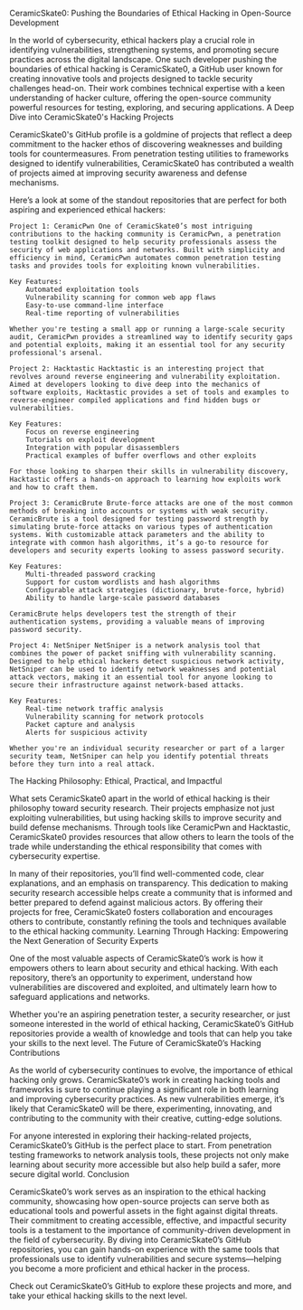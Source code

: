 CeramicSkate0: Pushing the Boundaries of Ethical Hacking in Open-Source Development

In the world of cybersecurity, ethical hackers play a crucial role in identifying vulnerabilities, strengthening systems, and promoting secure practices across the digital landscape. One such developer pushing the boundaries of ethical hacking is CeramicSkate0, a GitHub user known for creating innovative tools and projects designed to tackle security challenges head-on. Their work combines technical expertise with a keen understanding of hacker culture, offering the open-source community powerful resources for testing, exploring, and securing applications.
A Deep Dive into CeramicSkate0's Hacking Projects

CeramicSkate0's GitHub profile is a goldmine of projects that reflect a deep commitment to the hacker ethos of discovering weaknesses and building tools for countermeasures. From penetration testing utilities to frameworks designed to identify vulnerabilities, CeramicSkate0 has contributed a wealth of projects aimed at improving security awareness and defense mechanisms.

Here’s a look at some of the standout repositories that are perfect for both aspiring and experienced ethical hackers:

    Project 1: CeramicPwn One of CeramicSkate0’s most intriguing contributions to the hacking community is CeramicPwn, a penetration testing toolkit designed to help security professionals assess the security of web applications and networks. Built with simplicity and efficiency in mind, CeramicPwn automates common penetration testing tasks and provides tools for exploiting known vulnerabilities.

    Key Features:
        Automated exploitation tools
        Vulnerability scanning for common web app flaws
        Easy-to-use command-line interface
        Real-time reporting of vulnerabilities

    Whether you're testing a small app or running a large-scale security audit, CeramicPwn provides a streamlined way to identify security gaps and potential exploits, making it an essential tool for any security professional's arsenal.

    Project 2: Hacktastic Hacktastic is an interesting project that revolves around reverse engineering and vulnerability exploitation. Aimed at developers looking to dive deep into the mechanics of software exploits, Hacktastic provides a set of tools and examples to reverse-engineer compiled applications and find hidden bugs or vulnerabilities.

    Key Features:
        Focus on reverse engineering
        Tutorials on exploit development
        Integration with popular disassemblers
        Practical examples of buffer overflows and other exploits

    For those looking to sharpen their skills in vulnerability discovery, Hacktastic offers a hands-on approach to learning how exploits work and how to craft them.

    Project 3: CeramicBrute Brute-force attacks are one of the most common methods of breaking into accounts or systems with weak security. CeramicBrute is a tool designed for testing password strength by simulating brute-force attacks on various types of authentication systems. With customizable attack parameters and the ability to integrate with common hash algorithms, it’s a go-to resource for developers and security experts looking to assess password security.

    Key Features:
        Multi-threaded password cracking
        Support for custom wordlists and hash algorithms
        Configurable attack strategies (dictionary, brute-force, hybrid)
        Ability to handle large-scale password databases

    CeramicBrute helps developers test the strength of their authentication systems, providing a valuable means of improving password security.

    Project 4: NetSniper NetSniper is a network analysis tool that combines the power of packet sniffing with vulnerability scanning. Designed to help ethical hackers detect suspicious network activity, NetSniper can be used to identify network weaknesses and potential attack vectors, making it an essential tool for anyone looking to secure their infrastructure against network-based attacks.

    Key Features:
        Real-time network traffic analysis
        Vulnerability scanning for network protocols
        Packet capture and analysis
        Alerts for suspicious activity

    Whether you're an individual security researcher or part of a larger security team, NetSniper can help you identify potential threats before they turn into a real attack.

The Hacking Philosophy: Ethical, Practical, and Impactful

What sets CeramicSkate0 apart in the world of ethical hacking is their philosophy toward security research. Their projects emphasize not just exploiting vulnerabilities, but using hacking skills to improve security and build defense mechanisms. Through tools like CeramicPwn and Hacktastic, CeramicSkate0 provides resources that allow others to learn the tools of the trade while understanding the ethical responsibility that comes with cybersecurity expertise.

In many of their repositories, you’ll find well-commented code, clear explanations, and an emphasis on transparency. This dedication to making security research accessible helps create a community that is informed and better prepared to defend against malicious actors. By offering their projects for free, CeramicSkate0 fosters collaboration and encourages others to contribute, constantly refining the tools and techniques available to the ethical hacking community.
Learning Through Hacking: Empowering the Next Generation of Security Experts

One of the most valuable aspects of CeramicSkate0’s work is how it empowers others to learn about security and ethical hacking. With each repository, there’s an opportunity to experiment, understand how vulnerabilities are discovered and exploited, and ultimately learn how to safeguard applications and networks.

Whether you're an aspiring penetration tester, a security researcher, or just someone interested in the world of ethical hacking, CeramicSkate0’s GitHub repositories provide a wealth of knowledge and tools that can help you take your skills to the next level.
The Future of CeramicSkate0’s Hacking Contributions

As the world of cybersecurity continues to evolve, the importance of ethical hacking only grows. CeramicSkate0’s work in creating hacking tools and frameworks is sure to continue playing a significant role in both learning and improving cybersecurity practices. As new vulnerabilities emerge, it’s likely that CeramicSkate0 will be there, experimenting, innovating, and contributing to the community with their creative, cutting-edge solutions.

For anyone interested in exploring their hacking-related projects, CeramicSkate0’s GitHub is the perfect place to start. From penetration testing frameworks to network analysis tools, these projects not only make learning about security more accessible but also help build a safer, more secure digital world.
Conclusion

CeramicSkate0’s work serves as an inspiration to the ethical hacking community, showcasing how open-source projects can serve both as educational tools and powerful assets in the fight against digital threats. Their commitment to creating accessible, effective, and impactful security tools is a testament to the importance of community-driven development in the field of cybersecurity. By diving into CeramicSkate0’s GitHub repositories, you can gain hands-on experience with the same tools that professionals use to identify vulnerabilities and secure systems—helping you become a more proficient and ethical hacker in the process.

Check out CeramicSkate0’s GitHub to explore these projects and more, and take your ethical hacking skills to the next level.
